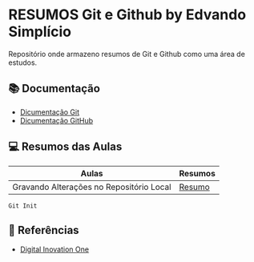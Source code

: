 # RESUMOS Git e Github by Edvando Simplício

Repositório onde armazeno resumos de Git e Github como uma área de estudos.

## 📚 Documentação
- [Dicumentação Git](https://git-scm.com/docs)
- [Dicumentação GitHub](https://docs.github.com/pt)

## 💻 Resumos das Aulas

| Aulas | Resumos |
| ----- | ------- |
| Gravando Alterações no Repositório Local | [Resumo]() |

```
Git Init

```

## 🔎 Referências
- [Digital Inovation One](https://www.dio.me/)
